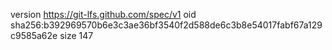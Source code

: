 version https://git-lfs.github.com/spec/v1
oid sha256:b392969570b6e3c3ae36bf3540f2d588de6c3b8e54017fabf67a129c9585a62e
size 147
